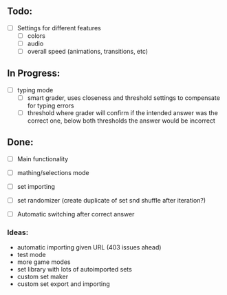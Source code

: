 ## Todo:
 - [ ] Settings for different features
   - [ ] colors
   - [ ] audio
   - [ ] overall speed (animations, transitions, etc)

## In Progress:
 - [ ] typing mode
   - [ ] smart grader, uses closeness and threshold settings to compensate for typing errors
   - [ ] threshold where grader will confirm if the intended answer was the correct one, below both thresholds the answer would be incorrect
   
## Done:
 - [ ] Main functionality
 - [ ] mathing/selections mode
 - [ ] set importing
 - [ ] set randomizer (create duplicate of set snd shuffle after iteration?)
 - [ ] Automatic switching after correct answer


### Ideas:
 - automatic importing given URL (403 issues ahead)
 - test mode
 - more game modes
 - set library with lots of autoimported sets
 - custom set maker
 - custom set export and importing
